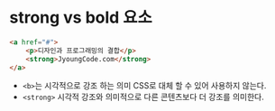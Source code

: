# strong vs bold 요소

```html
<a href="#">
	<p>디자인과 프로그래밍의 결합</p>
	<strong>JyoungCode.com</strong>
</a>
```

- `<b>`는 시각적으로 강조 하는 의미 CSS로 대체 할 수 있어 사용하지 않는다.
- `<strong>` 시각적 강조와 의미적으로 다른 콘텐츠보다 더 강조를 의미한다.
